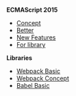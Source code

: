 **ECMAScript 2015**
* [Concept](https://github.com/ChoDragon9/wiki/wiki/Concept)
* [Better](https://github.com/ChoDragon9/wiki/wiki/Better)
* [New Features](https://github.com/ChoDragon9/wiki/wiki/New+Features)
* [For library](https://github.com/ChoDragon9/wiki/wiki/For+library)

**Libraries**
* [Webpack Basic](https://github.com/ChoDragon9/es6/wiki/Webpack+Basic)
* [Webpack Concept](https://github.com/ChoDragon9/es6/wiki/Webpack+Concept)
* [Babel Basic](https://github.com/ChoDragon9/es6/wiki/Babel+Basic)